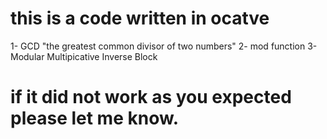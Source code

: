 # this is a code written in ocatve
1- GCD "the greatest common divisor of two numbers" 
2- mod function
3- Modular Multipicative Inverse Block
# if it did not work as you expected please let me know.
